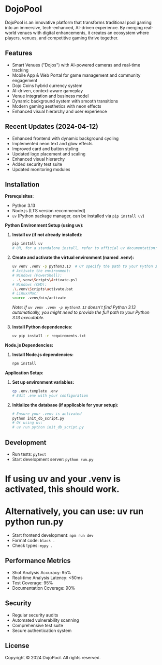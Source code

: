 # DojoPool

DojoPool is an innovative platform that transforms traditional pool gaming into an immersive, tech-enhanced, AI-driven experience. By merging real-world venues with digital enhancements, it creates an ecosystem where players, venues, and competitive gaming thrive together.

## Features

- Smart Venues ("Dojos") with AI-powered cameras and real-time tracking
- Mobile App & Web Portal for game management and community engagement
- Dojo Coins hybrid currency system
- AI-driven, context-aware gameplay
- Venue integration and business model
- Dynamic background system with smooth transitions
- Modern gaming aesthetics with neon effects
- Enhanced visual hierarchy and user experience

## Recent Updates (2024-04-12)

- Enhanced frontend with dynamic background cycling
- Implemented neon text and glow effects
- Improved card and button styling
- Updated logo placement and scaling
- Enhanced visual hierarchy
- Added security test suite
- Updated monitoring modules

## Installation

**Prerequisites:**
- Python 3.13
- Node.js (LTS version recommended)
- `uv` (Python package manager, can be installed via `pip install uv`)

**Python Environment Setup (using uv):**

1.  **Install uv (if not already installed):**
    ```bash
    pip install uv
    # OR, for a standalone install, refer to official uv documentation: https://github.com/astral-sh/uv
    ```

2.  **Create and activate the virtual environment (named .venv):**
    ```bash
    uv venv .venv -p python3.13  # Or specify the path to your Python 3.13 interpreter
    # Activate the environment:
    # Windows (PowerShell):
    . .\.venv\Scripts\Activate.ps1
    # Windows (CMD):
    .\.venv\Scripts\activate.bat
    # Linux/Mac:
    source .venv/bin/activate
    ```
    *Note: If `uv venv .venv -p python3.13` doesn't find Python 3.13 automatically, you might need to provide the full path to your Python 3.13 executable.*

3.  **Install Python dependencies:**
    ```bash
    uv pip install -r requirements.txt
    ```

**Node.js Dependencies:**

1.  **Install Node.js dependencies:**
    ```bash
    npm install
    ```

**Application Setup:**

1.  **Set up environment variables:**
    ```bash
    cp .env.template .env
    # Edit .env with your configuration
    ```

2.  **Initialize the database (if applicable for your setup):**
    ```bash
    # Ensure your .venv is activated
    python init_db_script.py 
    # Or using uv:
    # uv run python init_db_script.py
    ```

## Development

- Run tests: `pytest`
- Start development server: `python run.py`
# If using uv and your .venv is activated, this should work.
# Alternatively, you can use: uv run python run.py
- Start frontend development: `npm run dev`
- Format code: `black .`
- Check types: `mypy .`

## Performance Metrics

- Shot Analysis Accuracy: 95%
- Real-time Analysis Latency: <50ms
- Test Coverage: 95%
- Documentation Coverage: 90%

## Security

- Regular security audits
- Automated vulnerability scanning
- Comprehensive test suite
- Secure authentication system

## License

Copyright © 2024 DojoPool. All rights reserved. 